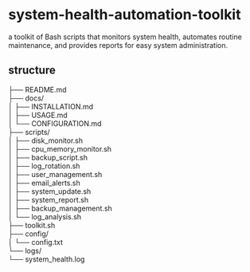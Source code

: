 # system-health-automation-toolkit
a toolkit of Bash scripts that monitors system health, automates routine maintenance, and provides reports for easy system administration.
## structure
├── README.md    
├── docs/  
│   ├── INSTALLATION.md  
│   ├── USAGE.md  
│   └── CONFIGURATION.md  
├── scripts/  
│   ├── disk_monitor.sh  
│   ├── cpu_memory_monitor.sh  
│   ├── backup_script.sh  
│   ├── log_rotation.sh  
│   ├── user_management.sh  
│   ├── email_alerts.sh  
│   ├── system_update.sh  
│   ├── system_report.sh  
│   ├── backup_management.sh  
│   └── log_analysis.sh  
├── toolkit.sh  
├── config/  
│   └── config.txt  
└── logs/  
    └── system_health.log  
